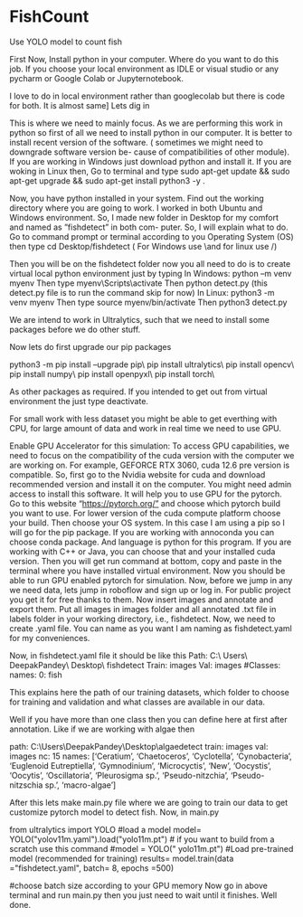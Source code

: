 # FishCount
Use YOLO model to count fish

First Now,
Install python in your computer. 
Where do you want to do this job. If you choose your local environment as IDLE or visual studio or any pycharm or Google Colab or Jupyternotebook.

I love to do in local environment rather than googlecolab but there is code for both. It is almost same]
Lets dig in 

This is where we need to mainly focus. As we are performing this work in python
so first of all we need to install python in our computer. It is better to install recent
version of the software. ( sometimes we might need to downgrade software version be-
cause of compatibilities of other module). If you are working in Windows just download
python and install it. If you are woking in Linux then, Go to terminal and type sudo
apt-get update && sudo apt-get upgrade && sudo apt-get install python3
-y .


Now, you have python installed in your system. Find out the working directory where
you are going to work. I worked in both Ubuntu and Windows environment. So, I
made new folder in Desktop for my comfort and named as ”fishdetect” in both com-
puter. So, I will explain what to do. Go to command prompt or terminal according
to you Operating System (OS) then type cd Desktop/fishdetect ( For Windows use
\and for linux use /)


Then you will be on the fishdetect folder now you all need to do is to create virtual
local python environment just by typing
In Windows: python –m venv myenv
Then type myenv\Scripts\activate
Then python detect.py (this detect.py file is to run the command skip for now)
In Linux: python3 -m venv myenv
Then type source myenv/bin/activate
Then python3 detect.py


We are intend to work in Ultralytics, such that we need to install some packages before
we do other stuff.


Now lets do first upgrade our pip packages

python3 -m pip install –upgrade pip\\
pip install ultralytics\\
pip install opencv\\
pip install numpy\\
pip install openpyxl\\
pip install torch\\

As other packages as required. If you intended to get out from virtual environment the
just type deactivate.

For small work with less dataset you might be able to get everthing with CPU, for
large amount of data and work in real time we need to use GPU.

Enable GPU Accelerator for this simulation:
To access GPU capabilities, we need to focus on the compatibility of the cuda version
with the computer we are working on. For example, GEFORCE RTX 3060, cuda 12.6
pre version is compatible. So, first go to the Nvidia website for cuda and download
recommended version and install it on the computer. You might need admin access to
install this software. It will help you to use GPU for the pytorch. Go to this website
“https://pytorch.org/” and choose which pytorch build you want
to use. For lower version of the cuda compute platform choose your build. Then choose
your OS system. In this case I am using a pip so I will go for the pip package. If you
are working with annoconda you can choose conda package. And language is python
for this program. If you are working with C++ or Java, you can choose that and your
installed cuda version. Then you will get run command at bottom, copy and paste in
the terminal where you have installed virtual environment. Now you should be able to
run GPU enabled pytorch for simulation.
Now, before we jump in any we need data, lets jump in roboflow and sign up or log in.
For public project you get it for free thanks to them. Now insert images and annotate
and export them. Put all images in images folder and all annotated .txt file in labels
folder in your working directory, i.e., fishdetect. Now, we need to create .yaml file.
You can name as you want I am naming as fishdetect.yaml for my conveniences.

Now, in fishdetect.yaml file it should be like this
Path: C:\ Users\ DeepakPandey\ Desktop\ fishdetect
Train: images
Val: images
#Classes:
names:
  0: fish

This explains here the path of our training datasets, which folder to choose for training
and validation and what classes are available in our data. 

Well if you have more than one class then you can define here at first after annotation.
Like if we are working with algae then

path: C:\Users\DeepakPandey\Desktop\algaedetect
train: images
val: images
nc: 15
names: [‘Ceratium’, ‘Chaetoceros’, ‘Cyclotella’, ‘Cynobacteria’,
‘Euglenoid Eutreptiella’, ‘Gymnodinium’, ‘Microcyctis’, ‘New’,
‘Oocystis’, ‘Oocytis’, ‘Oscillatoria’, ‘Pleurosigma sp.’,
‘Pseudo-nitzchia’, ‘Pseudo-nitzschia sp.’, ‘macro-algae’]

After this lets make main.py file where we are going to train our data to get customize
pytorch model to detect fish. Now, in main.py

from ultralytics import YOLO
#load a model
model= YOLO("yolov11m.yaml").load("yolo11m.pt") # if you want to build from
a scratch use this command
#model = YOLO(" yolo11m.pt") #Load pre-trained model (recommended for training)
results= model.train(data ="fishdetect.yaml", batch= 8, epochs =500)

#choose batch size according to your GPU memory
Now go in above terminal and run main.py then you just need to wait until it finishes.
Well done.

